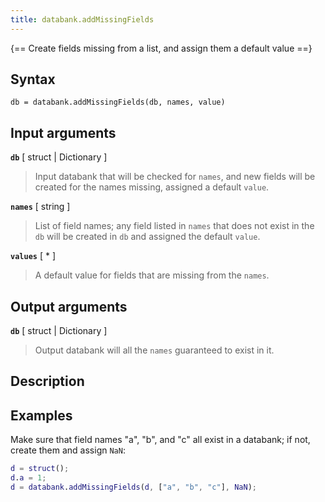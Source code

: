 ```yaml
---
title: databank.addMissingFields
---
```


{== Create fields missing from a list, and assign them a default value ==}


## Syntax

    db = databank.addMissingFields(db, names, value)


## Input arguments

__`db`__ [ struct | Dictionary ]
>
> Input databank that will be checked for `names`, and new fields will be
> created for the names missing, assigned a default `value`.
>

__`names`__ [ string ]
>
> List of field names; any field listed in `names` that does not exist in
> the `db` will be created in `db` and assigned the default `value`.
>

__`values`__ [ * ]
>
> A default value for fields that are missing from the `names`.
>


## Output arguments

__`db`__ [ struct | Dictionary ]
>
> Output databank will all the `names` guaranteed to exist in it.
>


## Description


## Examples

Make sure that field names "a", "b", and "c" all exist in a databank; if
not, create them and assign `NaN`:

```matlab
d = struct();
d.a = 1;
d = databank.addMissingFields(d, ["a", "b", "c"], NaN);
```


